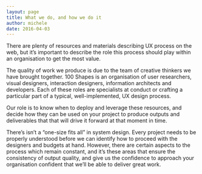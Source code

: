 ```yaml
---
layout: page
title: What we do, and how we do it 
author: michele
date: 2016-04-03
---
```


There are plenty of resources and materials describing UX process on the web, but it’s important to describe the role this process should play within an organisation to get the most value.

The quality of work we produce is due to the team of creative thinkers we have brought together. 100 Shapes is an organisation of user researchers, visual designers, interaction designers, information architects and developers. Each of these roles are specialists at conduct or crafting a particular part of a typical, well-implemented, UX design process. 

Our role is to know when to deploy and leverage these resources, and decide how they can be used on your project to produce outputs and deliverables that that will drive it forward at that moment in time.

There’s isn’t a “one-size fits all” in system design. Every project needs to be properly understood before we can identify how to proceed with the designers and budgets at hand. However, there are certain aspects to the process which remain constant, and it’s these areas that ensure the consistency of output quality, and give us the confidence to approach your organisation confident that we’ll be able to deliver great work.
